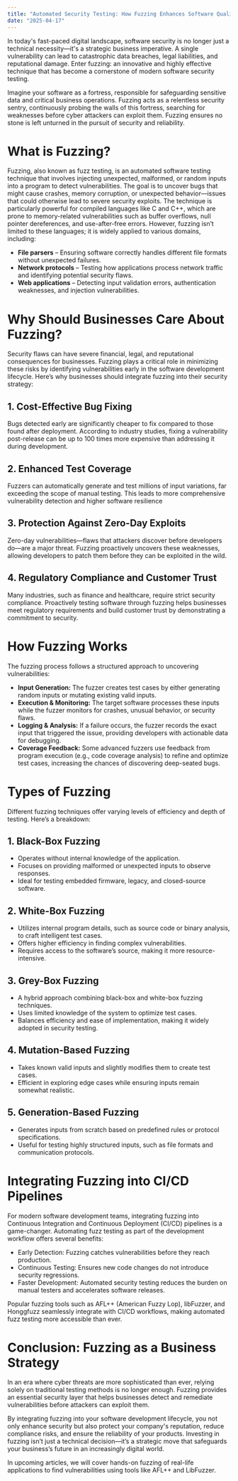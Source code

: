 ```yaml
---
title: "Automated Security Testing: How Fuzzing Enhances Software Quality"
date: "2025-04-17"
---
```



In today's fast-paced digital landscape, software security is no longer just a technical necessity—it's a strategic business imperative. A single vulnerability can lead to catastrophic data breaches, legal liabilities, and reputational damage. Enter fuzzing: an innovative and highly effective technique that has become a cornerstone of modern software security testing.


Imagine your software as a fortress, responsible for safeguarding sensitive data and critical business operations. Fuzzing acts as a relentless security sentry, continuously probing the walls of this fortress, searching for weaknesses before cyber attackers can exploit them. Fuzzing ensures no stone is left unturned in the pursuit of security and reliability.



# What is Fuzzing?


Fuzzing, also known as fuzz testing, is an automated software testing technique that involves injecting unexpected, malformed, or random inputs into a program to detect vulnerabilities. The goal is to uncover bugs that might cause crashes, memory corruption, or unexpected behavior—issues that could otherwise lead to severe security exploits. The technique is particularly powerful for compiled languages like C and C++, which are prone to memory-related vulnerabilities such as buffer overflows, null pointer dereferences, and use-after-free errors. However, fuzzing isn’t limited to these languages; it is widely applied to various domains, including:


   - **File parsers** – Ensuring software correctly handles different file formats without unexpected failures.
   - **Network protocols** – Testing how applications process network traffic and identifying potential security flaws.
   - **Web applications** – Detecting input validation errors, authentication weaknesses, and injection vulnerabilities.

# Why Should Businesses Care About Fuzzing?


Security flaws can have severe financial, legal, and reputational consequences for businesses. Fuzzing plays a critical role in minimizing these risks by identifying vulnerabilities early in the software development lifecycle. Here’s why businesses should integrate fuzzing into their security strategy:


## 1. Cost-Effective Bug Fixing


Bugs detected early are significantly cheaper to fix compared to those found after deployment. According to industry studies, fixing a vulnerability post-release can be up to 100 times more expensive than addressing it during development.


## 2. Enhanced Test Coverage

Fuzzers can automatically generate and test millions of input variations, far exceeding the scope of manual testing. This leads to more comprehensive vulnerability detection and higher software resilience

## 3. Protection Against Zero-Day Exploits


Zero-day vulnerabilities—flaws that attackers discover before developers do—are a major threat. Fuzzing proactively uncovers these weaknesses, allowing developers to patch them before they can be exploited in the wild.

## 4. Regulatory Compliance and Customer Trust


Many industries, such as finance and healthcare, require strict security compliance. Proactively testing software through fuzzing helps businesses meet regulatory requirements and build customer trust by demonstrating a commitment to security.

# How Fuzzing Works

The fuzzing process follows a structured approach to uncovering vulnerabilities:

- **Input Generation:** The fuzzer creates test cases by either generating random inputs or mutating existing valid inputs.
- **Execution & Monitoring:** The target software processes these inputs while the fuzzer monitors for crashes, unusual behavior, or security flaws.
- **Logging & Analysis:** If a failure occurs, the fuzzer records the exact input that triggered the issue, providing developers with actionable data for debugging.
- **Coverage Feedback:** Some advanced fuzzers use feedback from program execution (e.g., code coverage analysis) to refine and optimize test cases, increasing the chances of discovering deep-seated bugs.


# Types of Fuzzing


Different fuzzing techniques offer varying levels of efficiency and depth of testing. Here’s a breakdown:

## 1. Black-Box Fuzzing


- Operates without internal knowledge of the application.
- Focuses on providing malformed or unexpected inputs to observe responses.
- Ideal for testing embedded firmware, legacy, and closed-source software.

## 2. White-Box Fuzzing

- Utilizes internal program details, such as source code or binary analysis, to craft intelligent test cases.
- Offers higher efficiency in finding complex vulnerabilities.
- Requires access to the software’s source, making it more resource-intensive.

## 3. Grey-Box Fuzzing

- A hybrid approach combining black-box and white-box fuzzing techniques.
- Uses limited knowledge of the system to optimize test cases.
- Balances efficiency and ease of implementation, making it widely adopted in security testing.

## 4. Mutation-Based Fuzzing

- Takes known valid inputs and slightly modifies them to create test cases.
- Efficient in exploring edge cases while ensuring inputs remain somewhat realistic.

## 5. Generation-Based Fuzzing

- Generates inputs from scratch based on predefined rules or protocol specifications.
- Useful for testing highly structured inputs, such as file formats and communication protocols.


# Integrating Fuzzing into CI/CD Pipelines

For modern software development teams, integrating fuzzing into Continuous Integration and Continuous Deployment (CI/CD) pipelines is a game-changer. Automating fuzz testing as part of the development workflow offers several benefits:

- Early Detection: Fuzzing catches vulnerabilities before they reach production.
- Continuous Testing: Ensures new code changes do not introduce security regressions.
- Faster Development: Automated security testing reduces the burden on manual testers and accelerates software releases.

Popular fuzzing tools such as AFL++ (American Fuzzy Lop), libFuzzer, and Honggfuzz seamlessly integrate with CI/CD workflows, making automated fuzz testing more accessible than ever.


# Conclusion: Fuzzing as a Business Strategy


In an era where cyber threats are more sophisticated than ever, relying solely on traditional testing methods is no longer enough. Fuzzing provides an essential security layer that helps businesses detect and remediate vulnerabilities before attackers can exploit them.

By integrating fuzzing into your software development lifecycle, you not only enhance security but also protect your company's reputation, reduce compliance risks, and ensure the reliability of your products. Investing in fuzzing isn’t just a technical decision—it’s a strategic move that safeguards your business’s future in an increasingly digital world.

In upcoming articles, we will cover hands-on fuzzing of real-life applications to find vulnerabilities using tools like AFL++ and LibFuzzer.
